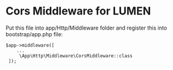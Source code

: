 # Cors Middleware for LUMEN
Put this file into app/Http/Middleware folder and register this into bootstrap/app.php file:
```
$app->middleware([
    ...
     \App\Http\Middleware\CorsMiddleware::class
 ]);
 ```
